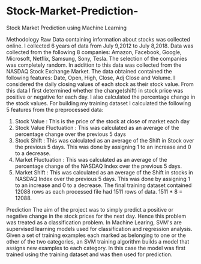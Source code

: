 # Stock-Market-Prediction-
Stock Market Prediction using Machine Learning

Methodology
Raw Data containing information about stocks was collected online. I collected 6 years of data from July 9,2012 to July 8,2018. Data was collected from the following 8 companies: Amazon, Facebook, Google, Microsoft, Netflix, Samsung, Sony, Tesla. The selection of the companies was completely random. In addition to this data was collected from the NASDAQ Stock Exchange Market. 
The data obtained contained the following features: Date, Open, High, Close, Adj Close and Volume. I considered the daily closing values of each stock as their stock value.
From this data I first determined whether the change(shift) in stock price was positive or negative for each day. I also calculated the percentage change in the stock values.
For building my training dataset I calculated the following 5 features from the preprocessed data:
1. Stock Value : This is the price of the stock at close of market each day
2. Stock Value Fluctuation : This was calculated as an average of the percentage change over the previous 5 days
3. Stock Shift : This was calculated as an average of the Shift in Stock over the previous 5 days. This was done by assigning 1 to an increase and 0 to a decrease.
4. Market Fluctuation : This was calculated as an average of the percentage change of the NASDAQ Index over the previous 5 days.
5. Market Shift : This was calculated as an average of the Shift in stocks in NASDAQ Index over the previous 5 days. This was done by assigning 1 to an increase and 0 to a decrease.
The final training dataset contained 12088 rows as each processed file had 1511 rows of data. 1511 * 8 = 12088.

Prediction 
The aim of the project was to simply predict a positive or negative change in the stock prices for the next day. Hence this problem was treated as a classification problem. In Machine Learing, SVM's are supervised learning models used for classification and regression analysis. Given a set of training examples each marked as belonging to one or the other of the two categories, an SVM training algorithm builds a model that assigns new examples to each category. In this case the model was first trained using the training dataset and was then used for prediction.


